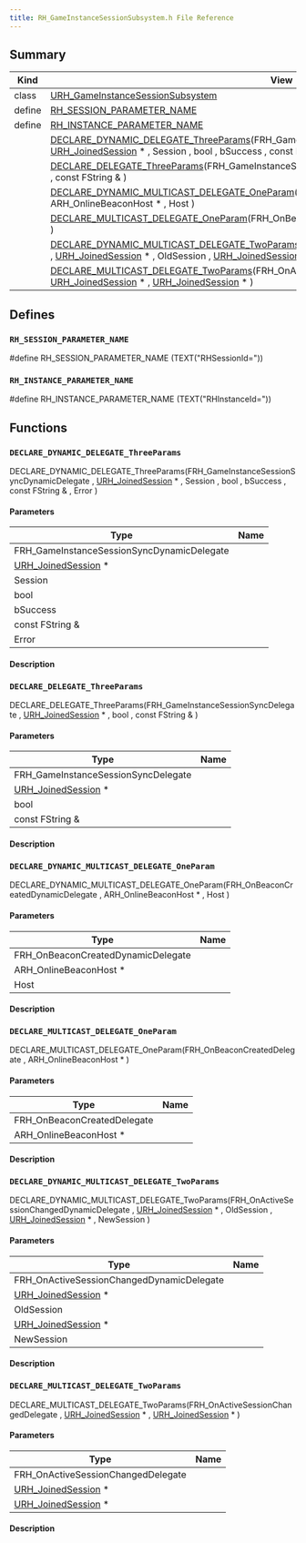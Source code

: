 ```yaml
---
title: RH_GameInstanceSessionSubsystem.h File Reference
---
```


## Summary
| Kind | View | Description |
|------|------|-------------|
|class|[URH_GameInstanceSessionSubsystem](/unreal-plugins/all/classurh__gameinstancesessionsubsystem/#classURH__GameInstanceSessionSubsystem)||
|define|[RH_SESSION_PARAMETER_NAME](/unreal-plugins/all/rh__gameinstancesessionsubsystem_8h/#RH__GameInstanceSessionSubsystem_8h_1acad59fa88cf462320a57b747180edfd5)||
|define|[RH_INSTANCE_PARAMETER_NAME](/unreal-plugins/all/rh__gameinstancesessionsubsystem_8h/#RH__GameInstanceSessionSubsystem_8h_1ac6e0ad040acf74df2a05ebec3e76ec15)||
||[DECLARE_DYNAMIC_DELEGATE_ThreeParams](/unreal-plugins/all/rh__gameinstancesessionsubsystem_8h/#RH__GameInstanceSessionSubsystem_8h_1a67de8a19d39c90ddb1361fa5a0c52e9d)(FRH_GameInstanceSessionSyncDynamicDelegate , [URH_JoinedSession](/unreal-plugins/all/classurh__joinedsession/#classURH__JoinedSession) * , Session , bool , bSuccess , const FString & , Error )||
||[DECLARE_DELEGATE_ThreeParams](/unreal-plugins/all/rh__gameinstancesessionsubsystem_8h/#RH__GameInstanceSessionSubsystem_8h_1af196288766a868aaf03eabe4624b1c07)(FRH_GameInstanceSessionSyncDelegate , [URH_JoinedSession](/unreal-plugins/all/classurh__joinedsession/#classURH__JoinedSession) * , bool , const FString & )||
||[DECLARE_DYNAMIC_MULTICAST_DELEGATE_OneParam](/unreal-plugins/all/rh__gameinstancesessionsubsystem_8h/#RH__GameInstanceSessionSubsystem_8h_1af92f7077299315d808c8a09f82628012)(FRH_OnBeaconCreatedDynamicDelegate , ARH_OnlineBeaconHost * , Host )||
||[DECLARE_MULTICAST_DELEGATE_OneParam](/unreal-plugins/all/rh__gameinstancesessionsubsystem_8h/#RH__GameInstanceSessionSubsystem_8h_1a49a57038460000b8158ef4b737edb653)(FRH_OnBeaconCreatedDelegate , ARH_OnlineBeaconHost * )||
||[DECLARE_DYNAMIC_MULTICAST_DELEGATE_TwoParams](/unreal-plugins/all/rh__gameinstancesessionsubsystem_8h/#RH__GameInstanceSessionSubsystem_8h_1a8f67ebba433b601a5b2d5094e8cf398c)(FRH_OnActiveSessionChangedDynamicDelegate , [URH_JoinedSession](/unreal-plugins/all/classurh__joinedsession/#classURH__JoinedSession) * , OldSession , [URH_JoinedSession](/unreal-plugins/all/classurh__joinedsession/#classURH__JoinedSession) * , NewSession )||
||[DECLARE_MULTICAST_DELEGATE_TwoParams](/unreal-plugins/all/rh__gameinstancesessionsubsystem_8h/#RH__GameInstanceSessionSubsystem_8h_1a47d54d7706c84727bb580eee8b6b7a17)(FRH_OnActiveSessionChangedDelegate , [URH_JoinedSession](/unreal-plugins/all/classurh__joinedsession/#classURH__JoinedSession) * , [URH_JoinedSession](/unreal-plugins/all/classurh__joinedsession/#classURH__JoinedSession) * )||
## Defines



### `RH_SESSION_PARAMETER_NAME` <a id="RH__GameInstanceSessionSubsystem_8h_1acad59fa88cf462320a57b747180edfd5"></a>


#define RH_SESSION_PARAMETER_NAME (TEXT("RHSessionId="))






### `RH_INSTANCE_PARAMETER_NAME` <a id="RH__GameInstanceSessionSubsystem_8h_1ac6e0ad040acf74df2a05ebec3e76ec15"></a>


#define RH_INSTANCE_PARAMETER_NAME (TEXT("RHInstanceId="))







## Functions



### `DECLARE_DYNAMIC_DELEGATE_ThreeParams` <a id="RH__GameInstanceSessionSubsystem_8h_1a67de8a19d39c90ddb1361fa5a0c52e9d"></a>

 DECLARE_DYNAMIC_DELEGATE_ThreeParams(FRH_GameInstanceSessionSyncDynamicDelegate , [URH_JoinedSession](/unreal-plugins/all/classurh__joinedsession/#classURH__JoinedSession) * , Session , bool , bSuccess , const FString & , Error )

#### Parameters

| Type | Name |
|------|------|
|FRH_GameInstanceSessionSyncDynamicDelegate||
|[URH_JoinedSession](/unreal-plugins/all/classurh__joinedsession/#classURH__JoinedSession) *||
|Session||
|bool||
|bSuccess||
|const FString &||
|Error||

#### Description






### `DECLARE_DELEGATE_ThreeParams` <a id="RH__GameInstanceSessionSubsystem_8h_1af196288766a868aaf03eabe4624b1c07"></a>

 DECLARE_DELEGATE_ThreeParams(FRH_GameInstanceSessionSyncDelegate , [URH_JoinedSession](/unreal-plugins/all/classurh__joinedsession/#classURH__JoinedSession) * , bool , const FString & )

#### Parameters

| Type | Name |
|------|------|
|FRH_GameInstanceSessionSyncDelegate||
|[URH_JoinedSession](/unreal-plugins/all/classurh__joinedsession/#classURH__JoinedSession) *||
|bool||
|const FString &||

#### Description






### `DECLARE_DYNAMIC_MULTICAST_DELEGATE_OneParam` <a id="RH__GameInstanceSessionSubsystem_8h_1af92f7077299315d808c8a09f82628012"></a>

 DECLARE_DYNAMIC_MULTICAST_DELEGATE_OneParam(FRH_OnBeaconCreatedDynamicDelegate , ARH_OnlineBeaconHost * , Host )

#### Parameters

| Type | Name |
|------|------|
|FRH_OnBeaconCreatedDynamicDelegate||
|ARH_OnlineBeaconHost *||
|Host||

#### Description






### `DECLARE_MULTICAST_DELEGATE_OneParam` <a id="RH__GameInstanceSessionSubsystem_8h_1a49a57038460000b8158ef4b737edb653"></a>

 DECLARE_MULTICAST_DELEGATE_OneParam(FRH_OnBeaconCreatedDelegate , ARH_OnlineBeaconHost * )

#### Parameters

| Type | Name |
|------|------|
|FRH_OnBeaconCreatedDelegate||
|ARH_OnlineBeaconHost *||

#### Description






### `DECLARE_DYNAMIC_MULTICAST_DELEGATE_TwoParams` <a id="RH__GameInstanceSessionSubsystem_8h_1a8f67ebba433b601a5b2d5094e8cf398c"></a>

 DECLARE_DYNAMIC_MULTICAST_DELEGATE_TwoParams(FRH_OnActiveSessionChangedDynamicDelegate , [URH_JoinedSession](/unreal-plugins/all/classurh__joinedsession/#classURH__JoinedSession) * , OldSession , [URH_JoinedSession](/unreal-plugins/all/classurh__joinedsession/#classURH__JoinedSession) * , NewSession )

#### Parameters

| Type | Name |
|------|------|
|FRH_OnActiveSessionChangedDynamicDelegate||
|[URH_JoinedSession](/unreal-plugins/all/classurh__joinedsession/#classURH__JoinedSession) *||
|OldSession||
|[URH_JoinedSession](/unreal-plugins/all/classurh__joinedsession/#classURH__JoinedSession) *||
|NewSession||

#### Description






### `DECLARE_MULTICAST_DELEGATE_TwoParams` <a id="RH__GameInstanceSessionSubsystem_8h_1a47d54d7706c84727bb580eee8b6b7a17"></a>

 DECLARE_MULTICAST_DELEGATE_TwoParams(FRH_OnActiveSessionChangedDelegate , [URH_JoinedSession](/unreal-plugins/all/classurh__joinedsession/#classURH__JoinedSession) * , [URH_JoinedSession](/unreal-plugins/all/classurh__joinedsession/#classURH__JoinedSession) * )

#### Parameters

| Type | Name |
|------|------|
|FRH_OnActiveSessionChangedDelegate||
|[URH_JoinedSession](/unreal-plugins/all/classurh__joinedsession/#classURH__JoinedSession) *||
|[URH_JoinedSession](/unreal-plugins/all/classurh__joinedsession/#classURH__JoinedSession) *||

#### Description







